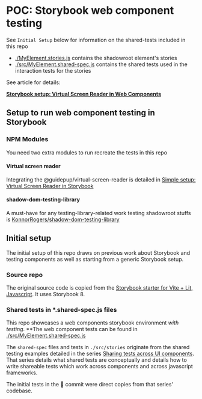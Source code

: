 # POC: Storybook web component testing

See `Initial Setup` below for information on the shared-tests included in this repo

* [./MyElement.stories.js](./MyElement.stories.js) contains the shadowroot element's stories
* [./src/MyElement.shared-spec.js](./src/MyElement.shared-spec.js) contains the shared tests used in the interaction tests for the stories

See article for details:

[**Storybook setup: Virtual Screen Reader in Web Components**](https://scottnath.com/blahg/virtual-screen-reader-with-web-components/)

## Setup to run web component testing in Storybook

### NPM Modules

You need two extra modules to run recreate the tests in this repo

#### Virtual screen reader

Integrating the @guidepup/virtual-screen-reader is detailed in [Simple setup: Virtual Screen Reader in Storybook](https://dev.to/scottnath/simple-setup-virtual-screen-reader-in-storybook-2efo)

#### shadow-dom-testing-library

A must-have for any testing-library-related work testing shadowroot stuffs is [KonnorRogers/shadow-dom-testing-library](https://github.com/KonnorRogers/shadow-dom-testing-library)

## Initial setup

The initial setup of this repo draws on previous work about Storybook and testing components as well as starting from a generic Storybook setup.

### Source repo

The original source code is copied from the [Storybook starter for Vite + Lit, Javascript](https://github.com/storybookjs/sandboxes/tree/next/lit-vite/default-js/after-storybook). It uses Storybook 8.

### Shared tests in *.shared-spec.js files

This repo showcases a web components storybook environment _with testing_. **The web component tests can be found in [./src/MyElement.shared-spec.js](./src/MyElement.shared-spec.js)

The `shared-spec` files and tests in `./src/stories` originate from the shared testing examples detailed in the series [Sharing tests across UI components](https://dev.to/scottnath/series/22727). That series details what shared tests are conceptually and details how to write shareable tests which work across components and across javascript frameworks.

The initial tests in the :tada: commit were direct copies from that series' codebase.